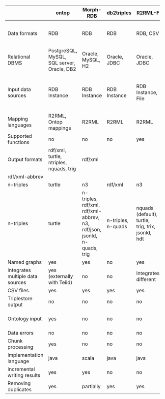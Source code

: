 |                                  | ontop                                        | Morph-RDB                                                                 | db2triples           | R2RML-F                                             | SDM-RDFizer                                                   | RMLMapper                                                | Chimera                     | CARML                 | RocketRML        | RML-streamer          |
|----------------------------------|----------------------------------------------|---------------------------------------------------------------------------|----------------------|-----------------------------------------------------|---------------------------------------------------------------|----------------------------------------------------------|-----------------------------|-----------------------|------------------|-----------------------|
| Data formats                     | RDB                                          | RDB                                                                       | RDB                  | RDB, CSV                                          | RDB, CSV, JSON, XML                                         | RDB, CSV (including CSVW), JSON, XML                   | CSV, JSON, XML            | CSV, JSON, XML      | CSV, JSON, XML | CSV, JSON, XML      |
| Relational DBMS                  | PostgreSQL, MySQL, SQL server, Oracle, DB2 | Oracle, MySQL, H2                                                       | Oracle, JDBC       | Oracle, JDBC                                      | MySQL, PostgreSQL                                           | MySQL, PostgreSQL, Oracle, and SQLServer               | -                           | -                     | -                | -                     |
| Input data sources               | RDB Instance                                 | RDB Instance                                                              | RDB Instance         | RDB Instance, File                                | RDB Instance, File                                          | File, SPARQL endpoints, files via HTTP urls (via GET)  | File, Named Streams       | File, Named Streams | File             | File, Named Streams |
| Mapping languages                | R2RML, Ontop mappings                      | R2RML                                                                     | R2RML                | R2RML                                               | RML                                                           | R2RML, RML, CSVW                                       | RML                         | RML                   | RML              | RML                   |
| Supported functions              | no                                           | no                                                                        | no                   | yes                                                 | yes                                                           | yes                                                      | yes                         | yes                   | yes              | no                    |
| Output formats                   | rdf/xml, turtle, ntriples, nquads, trig    | rdf/xml                                                                  |                      |                                                     |                                                               |                                                          |                             |                       |                  |                       |
| rdf/xml-abbrev                   |                                              |                                                                           |                      |                                                     |                                                               |                                                          |                             |                       |                  |                       |
| n-triples                        | turtle                                       | n3                                                                       | rdf/xml             | n3                                                  |                                                               |                                                          |                             |                       |                  |                       |
| n-triples                        | turtle                                      | n-triples, rdf/xml, rdf/xml-abbrev, n3, rdf/json, jsonld, n-quads, trig | n-triples, n-quads | nquads (default), turtle, trig, trix, jsonld, hdt | binary, jsonld, n3, nquads, ntriples, rdf/xml, turtle, rdfa | RDF4J Model                                              | ntriples, nquads, json-ld | nquards,json-ld     |                  |                       |
| Named graphs                     | yes                                          | yes                                                                       | no                   | yes                                                 | yes                                                           | yes                                                      | yes                         | yes                   | yes              | yes                   |
| Integrates multiple data sources | yes (externally with Teiid)                  | no                                                                        | no                   | Integrates different                               |                                                               |                                                          |                             |                       |                  |                       |
| CSV files.                      | yes                                          | yes                                                                       | yes                  | yes                                                 | yes                                                           | yes                                                      |                             |                       |                  |                       |
| Triplestore output               | no                                           | no                                                                        | no                   | no                                                  | no                                                            | no                                                       | yes                         | no                    | no               | no                    |
| Ontology input                   | yes                                          | no                                                                        | no                   | no                                                  | no                                                            | no                                                       | yes (RDFS inference)        | no                    | no               | no                    |
| Data errors                      | no                                           | no                                                                        | no                   | no                                                  | no                                                            | no                                                       | no                          | no                    | no               | no                    |
| Chunk processing                 | yes                                          | no                                                                        | no                   | no                                                  | no                                                            | no                                                       | no                          | no                    | no               | no                    |
| Implementation language          | java                                         | scala                                                                     | java                 | java                                                | python                                                        | java                                                     | java                        | java                  | node             | java                  |
| Incremental writing results      | yes                                          | yes                                                                       | no                   | no                                                  | yes                                                           | no                                                       | yes                         | no                    | no               | yes                   |
| Removing duplicates              | yes                                          | partially                                                                 | yes                  | yes                                                 | yes                                                           | yes                                                      | yes                         | yes                   | yes              | no                    |


